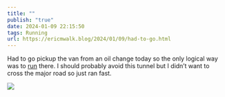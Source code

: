 ```yaml
---
title: ""
publish: "true"
date: 2024-01-09 22:15:50
tags: Running
url: https://ericmwalk.blog/2024/01/09/had-to-go.html
---
```


Had to go pickup the van from an oil change today so the only logical way was to [run](https://strava.com/activities/10526973863) there. I should probably avoid this tunnel but I didn’t want to cross the major road so just ran fast.

![](https://ericmwalk.blog/uploads/2024/img-7473.jpeg)